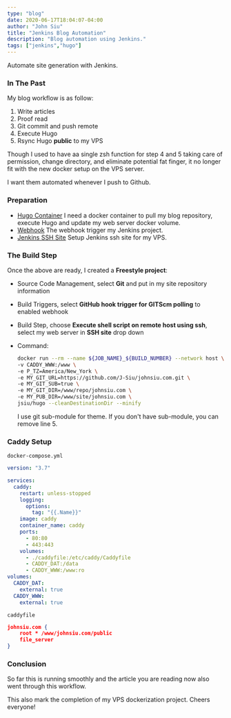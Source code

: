 ```yaml
---
type: "blog"
date: 2020-06-17T18:04:07-04:00
author: "John Siu"
title: "Jenkins Blog Automation"
description: "Blog automation using Jenkins."
tags: ["jenkins","hugo"]
---
```

Automate site generation with Jenkins.
<!--more-->

### In The Past

My blog workflow is as follow:

1. Write articles
2. Proof read
3. Git commit and push remote
4. Execute Hugo
5. Rsync Hugo **public** to my VPS

Though I used to have aa single zsh function for step 4 and 5 taking care of permission, change directory, and eliminate potential fat finger, it no longer fit with the new docker setup on the VPS server.

I want them automated whenever I push to Github.

### Preparation

- [Hugo Container](/blog/docker-hugo/) I need a docker container to pull my blog repository, execute Hugo and update my web server docker volume.
- [Webhook](/blog/jenkins-webhook/) The webhook trigger my Jenkins project.
- [Jenkins SSH Site](/blog/jenkins-sshkey-old-format/) Setup Jenkins ssh site for my VPS.

### The Build Step

Once the above are ready, I created a **Freestyle project**:

- Source Code Management, select **Git** and put in my site repository information
- Build Triggers, select **GitHub hook trigger for GITScm polling** to enabled webhook
- Build Step, choose **Execute shell script on remote host using ssh**, select my web server in **SSH site** drop down
- Command:

  ```sh
  docker run --rm --name ${JOB_NAME}_${BUILD_NUMBER} --network host \
  -v CADDY_WWW:/www \
  -e P_TZ=America/New_York \
  -e MY_GIT_URL=https://github.com/J-Siu/johnsiu.com.git \
  -e MY_GIT_SUB=true \
  -e MY_GIT_DIR=/www/repo/johnsiu.com \
  -e MY_PUB_DIR=/www/site/johnsiu.com \
  jsiu/hugo --cleanDestinationDir --minify
  ```

  I use git sub-module for theme. If you don't have sub-module, you can remove line 5.

### Caddy Setup

`docker-compose.yml`

```yml
version: "3.7"

services:
  caddy:
    restart: unless-stopped
    logging:
      options:
        tag: "{{.Name}}"
    image: caddy
    container_name: caddy
    ports:
      - 80:80
      - 443:443
    volumes:
      - ./caddyfile:/etc/caddy/Caddyfile
      - CADDY_DAT:/data
      - CADDY_WWW:/www:ro
volumes:
  CADDY_DAT:
    external: true
  CADDY_WWW:
    external: true
```

`caddyfile`

```json
johnsiu.com {
	root * /www/johnsiu.com/public
	file_server
}
```

### Conclusion

So far this is running smoothly and the article you are reading now also went through this workflow.

This also mark the completion of my VPS dockerization project. Cheers everyone!